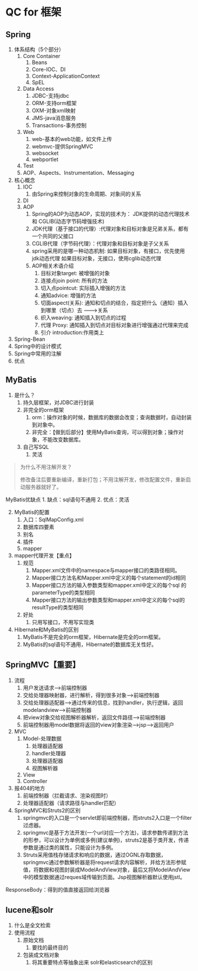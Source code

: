 # QC for 框架
## Spring
1. 体系结构（5个部分）
	1. Core Container
		1. Beans
		2. Core-IOC、DI
		3. Context-ApplicationContext
		4. SpEL
	2. Data Access
		1. JDBC-支持jdbc
		2. ORM-支持orm框架
		3. OXM-对象xml映射
		4. JMS-java消息服务
		5. Transactions-事务控制
	3. Web
		1. web-基本的web功能，如文件上传
		2. webmvc-提供SpringMVC
		3. websocket
		4. webportlet
	4. Test
	5. AOP、Aspects、Instrumentation、Messaging
2. 核心概念
	1. IOC
		1. 由Spring来控制对象的生命周期、对象间的关系
	2. DI
	3. AOP
		1. Spring的AOP为动态AOP，实现的技术为： JDK提供的动态代理技术 和 CGLIB(动态字节码增强技术)
		2. JDK代理（基于接口的代理）:代理对象和目标对象是兄弟关系，都有一个共同的父接口
		3. CGLIB代理（字节码代理）：代理对象和目标对象是子父关系
		4. spring采用的是哪一种动态机制:
				如果目标对象，有接口，优先使用jdk动态代理
				如果目标对象，无接口，使用cglib动态代理
		5. AOP相关术语介绍
			1. 目标对象target:   被增强的对象
			2. 连接点join point: 所有的方法
			3. 切入点pointcut:   实际插入增强的方法
			4. 通知advice:       增强的方法
			5. 切面aspect(关系): 通知和切点的结合，指定把什么（通知）插入到哪里（切点）去 --->关系
			6. 织入weaving:      通知插入到切点的过程
			7. 代理 Proxy:       通知插入到切点对目标对象进行增强通过代理来完成
			8. 引介 introduction:作用类上
3. Spring-Bean
3. Spring中的设计模式
4. Spring中常用的注解
4. 优点


## MyBatis
1. 是什么？
	1. 持久层框架，对JDBC进行封装
	2. 非完全的orm框架
		1. orm：操作对象的时候，数据库的数据会改变；查询数据时，自动封装到对象中。
		2. 非完全：【做到后部分】使用MyBatis查询，可以得到对象；操作对象，不能改变数据库。
	3. 自己写SQL
		1. 灵活

> 为什么不用注解开发？
> 
> 修改备注后要重新编译，重新打包；不用注解开发，修改配置文件，重新启动服务器就好了。

MyBatis优缺点
	1. 缺点：sql语句不通用
	2. 优点：灵活

2. MyBatis的配置
	1. 入口：SqlMapConfig.xml
	2. 数据库四要素
	3. 别名
	4. 插件
	5. mapper
3. mapper代理开发【重点】
	1. 规范
		1. Mapper.xml文件中的namespace与mapper接口的类路径相同。
		2. Mapper接口方法名和Mapper.xml中定义的每个statement的id相同 
		3. Mapper接口方法的输入参数类型和mapper.xml中定义的每个sql 的parameterType的类型相同
		4. Mapper接口方法的输出参数类型和mapper.xml中定义的每个sql的resultType的类型相同
	2. 好处
		1. 只用写接口，不用写实现类
4. Hibernate和MyBatis的区别
	1. MyBatis不是完全的orm框架，Hibernate是完全的orm框架。
	2. MyBatis的sql语句不通用，Hibernate的数据库无关性好。

## SpringMVC【重要】
1. 流程
	1. 用户发送请求-->前端控制器
	2. 交给处理器映射器，进行解析，得到很多对象-->前端控制器
	3. 交给处理器适配器-->通过传来的信息，找到handler，执行逻辑，返回modelandview-->前端控制器
	4. 把view对象交给视图解析器解析，返回文件路径-->前端控制器
	5. 前端控制器用model数据将返回的view对象渲染-->jsp-->返回用户
2. MVC
	1. Model-处理数据
		1. 处理器适配器
		2. handler处理器
		3. 处理器适配器
		4. 视图解析器
	2. View
	3. Controller
3. 报404的地方
	1. 前端控制器（拦截请求、渲染视图时）
	2. 处理器适配器（请求路径与handler匹配）
4. SpringMVC和Struts2的区别
	1. springmvc的入口是一个servlet即前端控制器，而struts2入口是一个filter过虑器。
	2. springmvc是基于方法开发(一个url对应一个方法)，请求参数传递到方法的形参，可以设计为单例或多例(建议单例)，struts2是基于类开发，传递参数是通过类的属性，只能设计为多例。
	3. Struts采用值栈存储请求和响应的数据，通过OGNL存取数据， springmvc通过参数解析器是将request请求内容解析，并给方法形参赋值，将数据和视图封装成ModelAndView对象，最后又将ModelAndView中的模型数据通过reques域传输到页面。Jsp视图解析器默认使用jstl。

ResponseBody：得到的值直接返回给浏览器

## lucene和solr
1. 什么是全文检索
2. 使用流程
	1. 原始文档
		1. 要找的最终目的
	2. 包装成文档对象
		1. 将其重要特点等抽象出来
solr和elasticsearch的区别